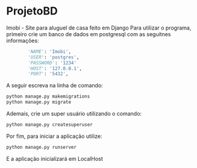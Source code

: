 # ProjetoBD
Imobi - Site para aluguel de casa feito em Django
Para utilizar o programa, primeiro crie um banco de dados em postgresql com as seguitnes informações:
```python
        'NAME': 'Imobi', 
        'USER': 'postgres', 
        'PASSWORD': '1234'
        'HOST': '127.0.0.1', 
        'PORT': '5432',
```        
A seguir escreva na linha de comando:
```python
python manage.py makemigrations
python manage.py migrate
```
Ademais, crie um super usuário utilizando o comando:
```python
python manage.py createsuperuser
```
Por fim, para iniciar a aplicação utilize:
```python
python manage.py runserver
```
E a aplicação inicializará em LocalHost
